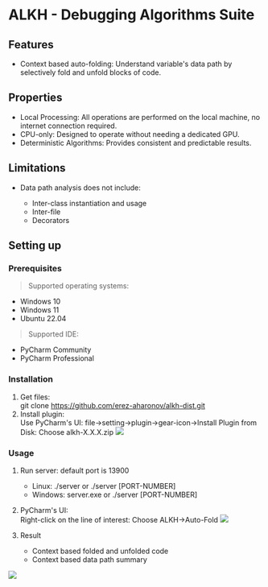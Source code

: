 # ALKH - Debugging Algorithms Suite
<h2>Features</h2>
<ul>
    <li>Context based auto-folding: Understand variable's data path by selectively fold and unfold blocks of code.</li>
</ul>
<h2>Properties</h2>
<ul>
<li>Local Processing: All operations are performed on the local machine, no internet connection required.</li>
    <li>CPU-only: Designed to operate without needing a dedicated GPU.</li>  
    <li>Deterministic Algorithms: Provides consistent and predictable results.</li>
</ul>
<h2>Limitations</h2>
<ul>
    <li>Data path analysis does not include:</li>
        <ul>
            <li>Inter-class instantiation and usage</li>
            <li>Inter-file</li>
            <li>Decorators</li>
        </ul>    
</ul>

## Setting up
### Prerequisites 
> Supported operating systems:
<ul>
    <li>Windows 10</li>
    <li>Windows 11</li>
    <li>Ubuntu 22.04</li>
</ul>

> Supported IDE:
<ul>
    <li>PyCharm Community</li>
    <li>PyCharm Professional</li>
</ul>

### Installation
1. Get files: <br> 
git clone https://github.com/erez-aharonov/alkh-dist.git
2. Install plugin: 
<br>Use PyCharm's UI: file->setting->plugin->gear-icon->Install Plugin from Disk: Choose alkh-X.X.X.zip
![](https://github.com/erez-aharonov/alkh/blob/main/readme_files/take-it-offline-0.png?raw=true)

### Usage
1. Run server: default port is 13900
    <ul>
        <li>Linux: ./server or ./server [PORT-NUMBER]</li>
        <li>Windows: server.exe or ./server [PORT-NUMBER]</li>
    </ul>

2. PyCharm's UI:<br>
Right-click on the line of interest: Choose ALKH->Auto-Fold
![](https://github.com/erez-aharonov/alkh/blob/main/readme_files/take-it-offline-0.png?raw=true)
3. Result
    <ul>
        <li>Context based folded and unfolded code</li>
        <li>Context based data path summary</li>
    </ul>
![](https://github.com/erez-aharonov/alkh/blob/main/readme_files/take-it-offline-0.png?raw=true)
